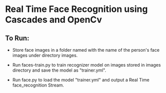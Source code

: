 # Real Time Face Recognition using Cascades and OpenCv

## To Run:
* Store face images in a folder named with the name of the person's face images under directory images.

* Run faces-train.py to train recognizer model on images stored in images directory and save the model as "trainer.yml".

* Run face.py to load the model "trainer.yml" and output a Real Time face_recognition Stream.
